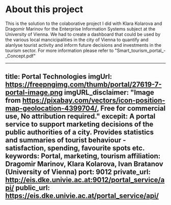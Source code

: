 # About this project
This is the solution to the colaborative project I did with Klara Kolarova and Dragomir Marinov for the Enterprise Information Systems subject at the University of Vienna. 
We had to create a dashboard that could be used by the various local mancicipalities in the city of Vienna to quantify and alanlyse tourist activity and inform future decisions and investments in the tourism sector. For more information please refer to "Smart_tourism_portal_-_Concept.pdf"





---
title: Portal Technologies
imgUrl: https://freepngimg.com/thumb/portal/27619-7-portal-image.png
imgURL_disclaimer: "Image from https://pixabay.com/vectors/icon-position-map-geolocation-4399704/, Free for commercial use, No attribution required."
excepit: A portal service to support marketing decisions of the public authorities of a city. Provides statistics and summaries of tourist behaviour - satisfaction, spending, favourite spots etc. 
keywords: Portal, marketing, tourism
affiliation: Dragomir Marinov, Klara Kolarova, Ivan Bratanov (University of Vienna)
port: 9012
private_url: http://eis.dke.univie.ac.at:9012/portal_service/api/
public_url: https://eis.dke.univie.ac.at/portal_service/api/
---
